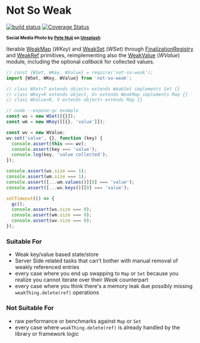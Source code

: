# Not So Weak

[![build status](https://github.com/WebReflection/not-so-weak/actions/workflows/node.js.yml/badge.svg)](https://github.com/WebReflection/not-so-weak/actions) [![Coverage Status](https://coveralls.io/repos/github/WebReflection/not-so-weak/badge.svg?branch=main)](https://coveralls.io/github/WebReflection/not-so-weak?branch=main)

<sup>**Social Media Photo by [Pete Nuij](https://unsplash.com/@pete_nuij) on [Unsplash](https://unsplash.com/)**</sup>

Iterable [WeakMap](https://developer.mozilla.org/en-US/docs/Web/JavaScript/Reference/Global_Objects/WeakMap) (*WKey*) and [WeakSet](https://developer.mozilla.org/en-US/docs/Web/JavaScript/Reference/Global_Objects/WeakSet) (*WSet*) through [FinalizationRegistry](https://developer.mozilla.org/en-US/docs/Web/JavaScript/Reference/Global_Objects/FinalizationRegistry) and [WeakRef](https://developer.mozilla.org/en-US/docs/Web/JavaScript/Reference/Global_Objects/WeakRef) primitives, reimplementing also the [WeakValue](https://github.com/WebReflection/weak-value#readme) (*WValue*) module, including the optional *callback* for collected values.

```js
// const {WSet, WKey, WValue} = require('not-so-weak');
import {WSet, WKey, WValue} from 'not-so-weak';

// class WSet<T extends object> extends WeakSet implements Set {}
// class WKey<K extends object, V> extends WeakMap implements Map {}
// class WValue<K, V extends object> extends Map {}

// node --expose-gc example
const ws = new WSet([{}]);
const wm = new WKey([[{}, 'value']]);

const wv = new WValue;
wv.set('value', {}, function (key) {
  console.assert(this === wv);
  console.assert(key === 'value');
  console.log(key, 'value collected');
});

console.assert(ws.size === 1);
console.assert(wm.size === 1);
console.assert([...wm.values()][0] === 'value');
console.assert([...wv.keys()][0] === 'value');

setTimeout(() => {
  gc();
  console.assert(ws.size === 0);
  console.assert(wm.size === 0);
  console.assert(wv.size === 0);
});
```

### Suitable For

  * Weak key/value based state/store
  * Server Side related tasks that can't bother with manual removal of weakly referenced entries
  * every case where you end up swapping to `Map` or `Set` because you realize you cannot iterate over their *Weak* counterpart
  * every case where you think there's a memory leak due possibly missing `weakThing.delete(ref)` operations

### Not Suitable For

  * raw performance or benchmarks against `Map` or `Set`
  * every case where `weakThing.delete(ref)` is already handled by the library or framework logic
